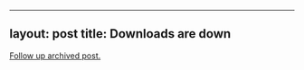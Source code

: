 
---
layout: post
title: Downloads are down
---
[Follow up archived post.](/alex.ciobanu.org/index7ea6.html)
